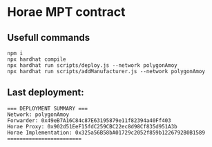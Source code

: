 # Horae MPT contract

## Usefull commands

```shell
npm i
npx hardhat compile
npx hardhat run scripts/deploy.js --network polygonAmoy
npx hardhat run scripts/addManufacturer.js --network polygonAmoy

```

## Last deployment:

```
=== DEPLOYMENT SUMMARY ===
Network: polygonAmoy
Forwarder: 0x49eB7A16C84c87E63195879e11f82394a40Ff403
Horae Proxy: 0x902d51EeF15fdC259CBC22ec8d98Cf835d951A3b
Horae Implementation: 0x325a56B58bA01729c2052f859b1226792B0B1589
========================
```